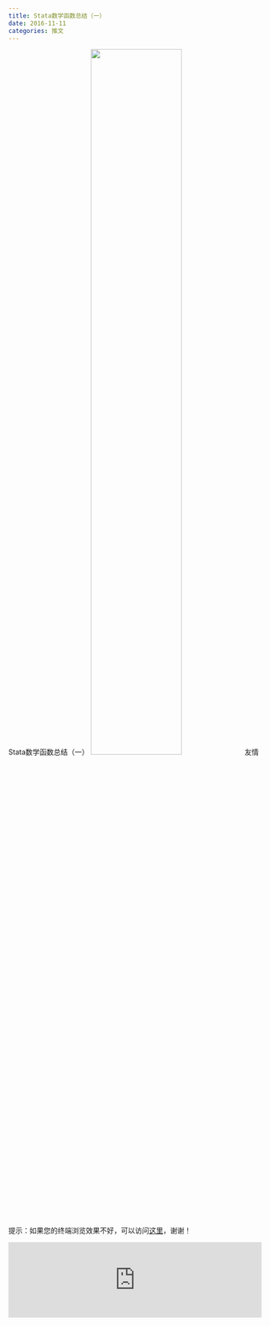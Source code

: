 ```yaml
---
title: Stata数学函数总结（一）
date: 2016-11-11
categories: 推文
---
```

Stata数学函数总结（一）
<img src="http://mmbiz.qpic.cn/mmbiz_jpg/ACviaWTBFxhaHibyOXCRSh8JbdYJjHbib4NkEULSUKX8UJEjH5UXPYEJbCKRBfwufpulOENPlMxwxS0UtJxtzJMtw/0?wx_fmt=jpeg" style="width: 60%; height: auto;"/><!--more-->
友情提示：如果您的终端浏览效果不好，可以访问[这里](https://stata-club.github.io/stata_article/2016-11-11.html)，谢谢！
<iframe src="https://stata-club.github.io/stata_article/2016-11-11.html" id="iframepage" frameborder="0" scrolling="no" marginheight="0" marginwidth="0" width="100%" onLoad="iFrameHeight()"></iframe>
<script type="text/javascript" language="javascript">
function iFrameHeight() {
var ifm= document.getElementById("iframepage");
var subWeb = document.frames ? document.frames["iframepage"].document : ifm.contentDocument;   
if(ifm != null && subWeb != null) {
 ifm.height = subWeb.body.scrollHeight;
} 
} 
</script> 

